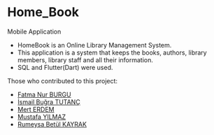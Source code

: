 # Home_Book
Mobile Application

- HomeBook is an Online Library Management System.
- This application is a system that keeps the books, authors, library members, library staff and all their information.
- SQL and Flutter(Dart) were used.

Those who contributed to this project:
- <a href="https://www.linkedin.com/in/fatma-nur-burgu-83414a1b1/">Fatma Nur BURGU</a>
- <a href="https://www.linkedin.com/in/ismail-bugra-tutanc/">İsmail Buğra TUTANÇ</a>
- <a href="https://www.linkedin.com/in/mert-erdem-/">Mert ERDEM</a>
- <a href="https://www.linkedin.com/in/myistaken/">Mustafa YILMAZ</a>
- <a href="https://www.linkedin.com/in/rumeysakyrk/">Rumeysa Betül KAYRAK</a>
